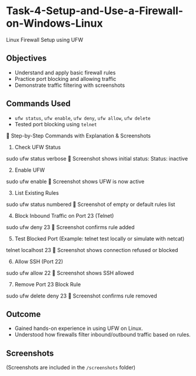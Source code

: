 # Task-4-Setup-and-Use-a-Firewall-on-Windows-Linux

 Linux Firewall Setup using UFW

## Objectives
- Understand and apply basic firewall rules
- Practice port blocking and allowing traffic
- Demonstrate traffic filtering with screenshots

## Commands Used
- `ufw status`, `ufw enable`, `ufw deny`, `ufw allow`, `ufw delete`
- Tested port blocking using `telnet`

🔧 Step-by-Step Commands with Explanation & Screenshots
1. Check UFW Status

sudo ufw status verbose
📸 Screenshot shows initial status: Status: inactive

2. Enable UFW

sudo ufw enable
📸 Screenshot shows UFW is now active

3. List Existing Rules

sudo ufw status numbered
📸 Screenshot of empty or default rules list

4. Block Inbound Traffic on Port 23 (Telnet)

sudo ufw deny 23
📸 Screenshot confirms rule added

5. Test Blocked Port (Example: telnet test locally or simulate with netcat)

telnet localhost 23
📸 Screenshot shows connection refused or blocked

6. Allow SSH (Port 22)

sudo ufw allow 22
📸 Screenshot shows SSH allowed

7. Remove Port 23 Block Rule

sudo ufw delete deny 23
📸 Screenshot confirms rule removed


## Outcome
- Gained hands-on experience in using UFW on Linux.
- Understood how firewalls filter inbound/outbound traffic based on rules.

## Screenshots
(Screenshots are included in the `/screenshots` folder)
